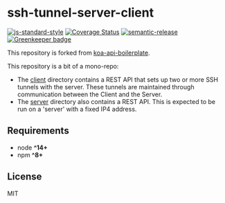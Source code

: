 # ssh-tunnel-server-client
[![js-standard-style](https://img.shields.io/badge/code%20style-standard-brightgreen.svg)](http://standardjs.com) [![Coverage Status](https://coveralls.io/repos/github/christroutner/babel-free-koa2-api-boilerplate/badge.svg?branch=unstable)](https://coveralls.io/github/christroutner/babel-free-koa2-api-boilerplate?branch=unstable) [![semantic-release](https://img.shields.io/badge/%20%20%F0%9F%93%A6%F0%9F%9A%80-semantic--release-e10079.svg)](https://github.com/semantic-release/semantic-release) [![Greenkeeper badge](https://badges.greenkeeper.io/christroutner/koa-api-boilerplate.svg)](https://greenkeeper.io/)

This repository is forked from [koa-api-boilerplate](https://github.com/christroutner/koa-api-boilerplate).

This repository is a bit of a mono-repo:
 - The [client](./client) directory contains a REST API that sets up two or more SSH tunnels with the server. These tunnels are maintained through communication between the Client and the Server.
 - The [server](./server) directory also contains a REST API. This is expected to be run on a 'server' with a fixed IP4 address.

## Requirements
* node __^14+__
* npm __^8+__


## License
MIT
